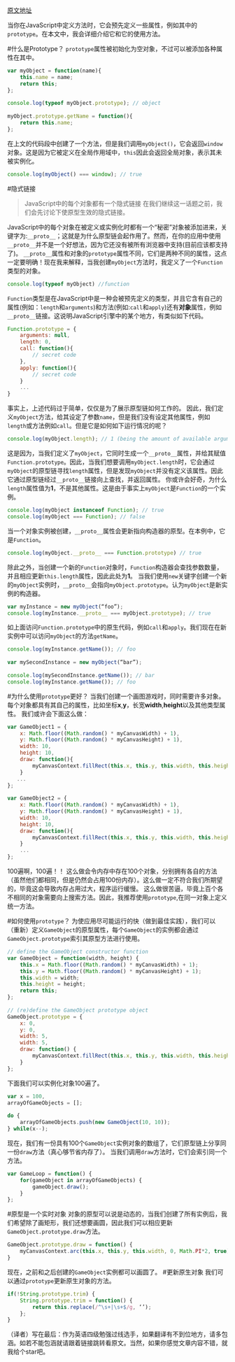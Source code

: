 [原文地址](http://code.tutsplus.com/tutorials/prototypes-in-javascript--net-24949)

当你在JavaScript中定义方法时，它会预先定义一些属性，例如其中的`prototype`。在本文中，我会详细介绍它和它的使用方法。

#什么是Prototype？
`prototype`属性被初始化为空对象，不过可以被添加各种属性在其中。

```js
var myObject = function(name){
    this.name = name;
    return this;
};
 
console.log(typeof myObject.prototype); // object
 
myObject.prototype.getName = function(){
    return this.name;
};
```

在上文的代码段中创建了一个方法，但是我们调用`myObject()`，它会返回`window`对象。这是因为它被定义在全局作用域中，`this`因此会返回全局对象，表示其未被实例化。

```js
console.log(myObject() === window); // true
```

#隐式链接
> JavaScript中的每个对象都有一个隐式链接
在我们继续这一话题之前，我们会先讨论下使原型生效的隐式链接。

JavaScript中的每个对象在被定义或实例化时都有一个“秘密”对象被添加进来，关键字为:`__proto__`；这就是为什么原型链会起作用了。然而，在你的应用中使用`__proto__`并不是一个好想法，因为它还没有被所有浏览器中支持(目前应该都支持了)。
`__proto__`属性和对象的`prototype`属性不同，它们是两种不同的属性，这点一定要明确！现在我来解释，当我创建`myObject`方法时，我定义了一个`Function`类型的对象。

```js
console.log(typeof myObject) //function
```

`Function`类型是在JavaScript中是一种会被预先定义的类型，并且它含有自己的属性(例如：`length`和`arguments`)和方法(例如:`call`和`apply`)还有**对象**属性，例如`__proto__`链接。这说明JavaScript引擎中的某个地方，有类似如下代码。

```js
Function.prototype = {
    arguments: null,
    length: 0,
    call: function(){
        // secret code
    },
    apply: function(){
        // secret code
    }
    ...
}
```

事实上，上述代码过于简单，仅仅是为了展示原型链如何工作的。
因此，我们定义`myObject`方法，给其设定了参数`name`，但是我们没有设定其他属性，例如`length`或方法例如`call`。但是它是如何如下运行情况的呢？

```js
console.log(myObject.length); // 1 (being the amount of available arguments)
```

这是因为，当我们定义了`myObject`，它同时生成一个`__proto__`属性，并给其赋值`Function.prototype`。因此，当我们想要调用`myObject.length`时，它会通过`myObject`的原型链寻找`length`属性，但是发现`myObject`并没有定义该属性。因此它通过原型链经过`__proto__`链接向上查找，并返回属性。
你或许会好奇，为什么`length`属性值为**1**，不是其他属性。这是由于事实上`myObject`是`Function`的一个实例。

```js
console.log(myObject instanceof Function); // true
console.log(myObject === Function); // false
```

当一个对象实例被创建，`__proto__`属性会更新指向构造器的原型。在本例中，它是`Function`。

```js
console.log(myObject.__proto__ === Function.prototype) // true
```

除此之外，当创建一个新的`Function`对象时，`Function`构造器会查找参数数量，并且相应更新`this.length`属性，因此此处为**1**。
当我们使用`new`关键字创建一个新的`myObject`实例时，`__proto__`会指向`myObject.prototype`。认为`myObject`是新实例的构造器。

```js
var myInstance = new myObject(“foo”);
console.log(myInstance.__proto__ === myObject.prototype); // true
```

如上面访问`Function.prototype`中的原生代码，例如`call`和`apply`。我们现在在新实例中可以访问`myObject`的方法`getName`。

```js
console.log(myInstance.getName()); // foo
 
var mySecondInstance = new myObject(“bar”);
 
console.log(mySecondInstance.getName()); // bar
console.log(myInstance.getName()); // foo
```

#为什么使用`prototype`更好？
当我们创建一个画图游戏时，同时需要许多对象。每个对象都具有其自己的属性，比如坐标**x**,**y**，长宽**width**,**height**以及其他类型属性。
我们或许会下面这么做：

```js
var GameObject1 = {
    x: Math.floor((Math.random() * myCanvasWidth) + 1),
    y: Math.floor((Math.random() * myCanvasHeight) + 1),
    width: 10,
    height: 10,
    draw: function(){
        myCanvasContext.fillRect(this.x, this.y, this.width, this.height);
    }
   ...
};
 
var GameObject2 = {
    x: Math.floor((Math.random() * myCanvasWidth) + 1),
    y: Math.floor((Math.random() * myCanvasHeight) + 1),
    width: 10,
    height: 10,
    draw: function(){
        myCanvasContext.fillRect(this.x, this.y, this.width, this.height);
    }
    ...
};
```

100遍啊，100遍！！
这么做会令内存中存在100个对象，分别拥有各自的方法（虽然他们都相同，但是仍然会占用100份内存）。这么做一定不符合我们所期望的，毕竟这会导致内存占用过大，程序运行缓慢。
这么做很苦逼，毕竟上百个各不相同的对象需要向上搜索方法。因此，我推荐使用`prototype`,在同一对象上定义统一方法。

#如何使用`prototype`？
为使应用尽可能运行的快（做到最佳实践），我们可以（重新）定义`GameObject`的原型属性，每个`GameObject`的实例都会通过`GameObject.prototype`索引其原型方法进行使用。

```js
// define the GameObject constructor function
var GameObject = function(width, height) {
    this.x = Math.floor((Math.random() * myCanvasWidth) + 1);
    this.y = Math.floor((Math.random() * myCanvasHeight) + 1);
    this.width = width;
    this.height = height;
    return this;
};
 
// (re)define the GameObject prototype object
GameObject.prototype = {
    x: 0,
    y: 0,
    width: 5,
    width: 5,
    draw: function() {
        myCanvasContext.fillRect(this.x, this.y, this.width, this.height);
    }
};
```

下面我们可以实例化对象100遍了。

```js
var x = 100,
arrayOfGameObjects = [];
 
do {
    arrayOfGameObjects.push(new GameObject(10, 10));
} while(x--);
```

现在，我们有一份具有100个`GameObject`实例对象的数组了，它们原型链上分享同一份`draw`方法（真心够节省内存了）。
当我们调用`draw`方法时，它们会索引同一个方法。

```js
var GameLoop = function() {
    for(gameObject in arrayOfGameObjects) {
        gameObject.draw();
    }
};
```

#原型是一个实时对象
对象的原型可以说是动态的，当我们创建了所有实例后，我们希望除了画矩形，我们还想要画圆，因此我们可以相应更新`GameObject.prototype.draw`方法。

```js
GameObject.prototype.draw = function() {
    myCanvasContext.arc(this.x, this.y, this.width, 0, Math.PI*2, true);
}
```

现在，之前和之后创建的`GameObject`实例都可以画圆了。
#更新原生对象
我们可以通过`prototype`更新原生对象的方法。

```js
if(!String.prototype.trim) {
    String.prototype.trim = function() {
        return this.replace(/^\s+|\s+$/g, ‘’);
    };
}
```

（译者）写在最后：作为英语四级勉强过线选手，如果翻译有不到位地方，请多包涵。如若不能包涵就请跟着链接跳转看原文。当然，如果你感觉文章内容不错，就我给个star吧。